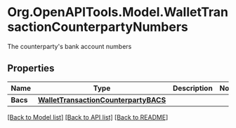 # Org.OpenAPITools.Model.WalletTransactionCounterpartyNumbers
The counterparty's bank account numbers

## Properties

Name | Type | Description | Notes
------------ | ------------- | ------------- | -------------
**Bacs** | [**WalletTransactionCounterpartyBACS**](WalletTransactionCounterpartyBACS.md) |  | 

[[Back to Model list]](../README.md#documentation-for-models) [[Back to API list]](../README.md#documentation-for-api-endpoints) [[Back to README]](../README.md)

